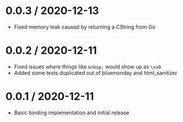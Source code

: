 # 0.0.3 / 2020-12-13

- Fixed memory leak caused by returning a CString from Go

# 0.0.2 / 2020-12-11

- Fixed issues where things like `&nbsp;` would show up as `\xa0`
- Added some tests duplicated out of bluemonday and html_sanitizer

# 0.0.1 / 2020-12-11

- Basic binding implementation and initial release
